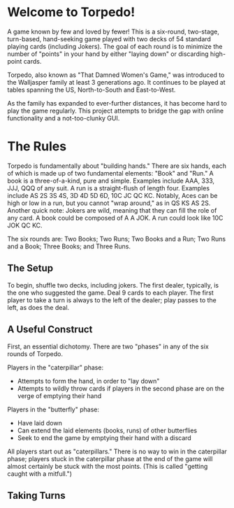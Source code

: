 # Welcome to Torpedo! 

A game known by few and loved by fewer! This is a six-round, two-stage, turn-based, hand-seeking game played with two decks of 54 standard playing cards (including Jokers). The goal of each round is to minimize the number of "points" in your hand by either "laying down" or discarding high-point cards.

Torpedo, also known as "That Damned Women's Game," was introduced to the Walljasper family at least 3 generations ago. It continues to be played at tables spanning the US, North-to-South and East-to-West.

As the family has expanded to ever-further distances, it has become hard to play the game regularly. This project attempts to bridge the gap with online functionality and a not-too-clunky GUI.

# The Rules

Torpedo is fundamentally about "building hands." There are six hands, each of which is made up of two fundamental elements: "Book" and "Run." A book is a three-of-a-kind, pure and simple. Examples include AAA, 333, JJJ, QQQ of any suit. A run is a straight-flush of length four. Examples include AS 2S 3S 4S, 3D 4D 5D 6D, 10C JC QC KC. Notably, Aces can be high or low in a run, but you cannot "wrap around," as in QS KS AS 2S. Another quick note: Jokers are wild, meaning that they can fill the role of any card. A book could be composed of A A JOK. A run could look like 10C JOK QC KC.

The six rounds are: Two Books; Two Runs; Two Books and a Run; Two Runs and a Book; Three Books; and Three Runs.

## The Setup

To begin, shuffle two decks, including jokers. The first dealer, typically, is the one who suggested the game. Deal 9 cards to each player.  The first player to take a turn is always to the left of the dealer; play passes to the left, as does the deal.

## A Useful Construct

First, an essential dichotomy. There are two "phases" in any of the six rounds of Torpedo. 

Players in the "caterpillar" phase:
* Attempts to form the hand, in order to "lay down"
* Attempts to wildly throw cards if players in the second phase are on the verge of emptying their hand

Players in the "butterfly" phase:
* Have laid down
* Can extend the laid elements (books, runs) of other butterflies
* Seek to end the game by emptying their hand with a discard

All players start out as "caterpillars." There is no way to win in the caterpillar phase; players stuck in the caterpillar phase at the end of the game will almost certainly be stuck with the most points. (This is called "getting caught with a mitfull.")

## Taking Turns

